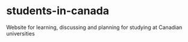 # students-in-canada
Website for learning, discussing and planning for studying at Canadian universities
